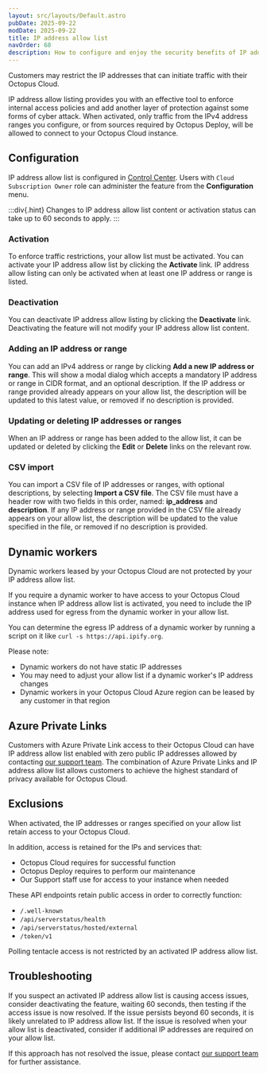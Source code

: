 ```yaml
---
layout: src/layouts/Default.astro
pubDate: 2025-09-22
modDate: 2025-09-22
title: IP address allow list
navOrder: 68
description: How to configure and enjoy the security benefits of IP address allow lists in Octopus Cloud
---
```


Customers may restrict the IP addresses that can initiate traffic with their Octopus Cloud.

IP address allow listing provides you with an effective tool to enforce internal access policies and add another layer of protection against some forms of cyber attack.
When activated, only traffic from the IPv4 address ranges you configure, or from sources required by Octopus Deploy, will be allowed to connect to your Octopus Cloud instance.

## Configuration

IP address allow list is configured in [Control Center](https://billing.octopus.com/). Users with `Cloud Subscription Owner` role can administer the feature from the **Configuration** menu.

:::div{.hint}
Changes to IP address allow list content or activation status can take up to 60 seconds to apply.
:::

### Activation

To enforce traffic restrictions, your allow list must be activated. You can activate your IP address allow list by clicking the **Activate** link. IP address allow listing can only be activated when at least one IP address or range is listed.

### Deactivation

You can deactivate IP address allow listing by clicking the **Deactivate** link. Deactivating the feature will not modify your IP address allow list content.

### Adding an IP address or range

You can add an IPv4 address or range by clicking **Add a new IP address or range**. This will show a modal dialog which accepts a mandatory IP address or range in CIDR format, and an optional description. If the IP address or range provided already appears on your allow list, the description will be updated to this latest value, or removed if no description is provided.

### Updating or deleting IP addresses or ranges

When an IP address or range has been added to the allow list, it can be updated or deleted by clicking the **Edit** or **Delete** links on the relevant row.

### CSV import

You can import a CSV file of IP addresses or ranges, with optional descriptions, by selecting **Import a CSV file**. The CSV file must have a header row with two fields in this order, named: **ip_address** and **description**. If any IP address or range provided in the CSV file already appears on your allow list, the description will be updated to the value specified in the file, or removed if no description is provided.

## Dynamic workers

Dynamic workers leased by your Octopus Cloud are not protected by your IP address allow list.

If you require a dynamic worker to have access to your Octopus Cloud instance when IP address allow list is activated, you need to include the IP address used for egress from the dynamic worker in your allow list.

You can determine the egress IP address of a dynamic worker by running a script on it like `curl -s https://api.ipify.org`.

Please note:

- Dynamic workers do not have static IP addresses
- You may need to adjust your allow list if a dynamic worker's IP address changes
- Dynamic workers in your Octopus Cloud Azure region can be leased by any customer in that region

## Azure Private Links

Customers with Azure Private Link access to their Octopus Cloud can have IP address allow list enabled with zero public IP addresses allowed by contacting [our support team](mailto:support@octopus.com). The combination of Azure Private Links and IP address allow list allows customers to achieve the highest standard of privacy available for Octopus Cloud.

## Exclusions

When activated, the IP addresses or ranges specified on your allow list retain access to your Octopus Cloud.

In addition, access is retained for the IPs and services that:

- Octopus Cloud requires for successful function
- Octopus Deploy requires to perform our maintenance
- Our Support staff use for access to your instance when needed

These API endpoints retain public access in order to correctly function:

- ```/.well-known```
- ```/api/serverstatus/health```
- ```/api/serverstatus/hosted/external```
- ```/token/v1```

Polling tentacle access is not restricted by an activated IP address allow list.

## Troubleshooting

If you suspect an activated IP address allow list is causing access issues, consider deactivating the feature, waiting 60 seconds, then testing if the access issue is now resolved. If the issue persists beyond 60 seconds, it is likely unrelated to IP address allow list. If the issue is resolved when your allow list is deactivated, consider if additional IP addresses are required on your allow list.

If this approach has not resolved the issue, please contact [our support team](mailto:support@octopus.com) for further assistance.
